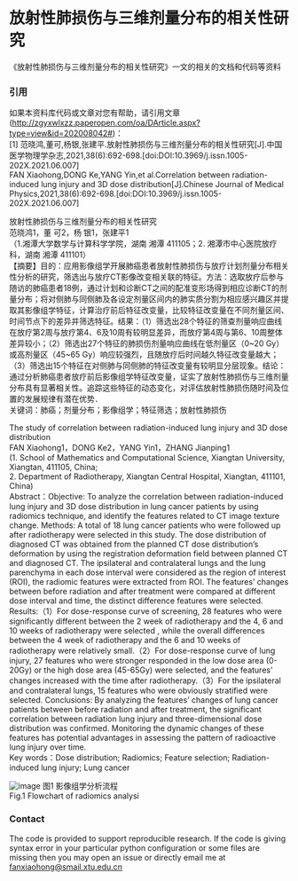 # 放射性肺损伤与三维剂量分布的相关性研究
《放射性肺损伤与三维剂量分布的相关性研究》一文的相关的文档和代码等资料
### 引用
如果本资料库代码或文章对您有帮助，请引用文章(http://zgyxwlxzz.paperopen.com/oa/DArticle.aspx?type=view&id=202008042#)：  
[1] 范晓鸿,董可,杨银,张建平.放射性肺损伤与三维剂量分布的相关性研究[J].中国医学物理学杂志,2021,38(6):692-698.[doi:DOI:10.3969/j.issn.1005-202X.2021.06.007]   
FAN Xiaohong,DONG Ke,YANG Yin,et al.Correlation between radiation-induced lung injury and 3D dose distribution[J].Chinese Journal of Medical Physics,2021,38(6):692-698.[doi:DOI:10.3969/j.issn.1005-202X.2021.06.007] 

放射性肺损伤与三维剂量分布的相关性研究   
范晓鸿1，董 可2，杨 银1，张建平1   
（1.湘潭大学数学与计算科学学院，湖南 湘潭 411105；2. 湘潭市中心医院放疗科，湖南 湘潭 411101）   
【摘要】目的：应用影像组学开展肺癌患者放射性肺损伤与放疗计划剂量分布相关性分析的研究，筛选出与放疗CT影像改变相关联的特征。方法：选取放疗后参与随访的肺癌患者18例，通过计划和诊断CT之间的配准变形场得到相应诊断CT的剂量分布；将对侧肺与同侧肺及各设定剂量区间内的肺实质分割为相应感兴趣区并提取其影像组学特征，计算治疗前后特征改变量，比较特征改变量在不同剂量区间、时间节点下的差异并筛选特征。结果：（1）筛选出28个特征的筛查剂量响应曲线在放疗第2周与放疗第4、6及10周有较明显差异，而放疗第4周与第6、10周整体差异较小；（2）筛选出27个特征的肺损伤剂量响应曲线在低剂量区（0~20 Gy）或高剂量区（45~65 Gy）响应较强烈，且随放疗后时间越久特征改变量越大；（3）筛选出15个特征在对侧肺与同侧肺的特征改变量有较明显分层现象。结论：通过分析肺癌患者放疗前后影像组学特征改变量，证实了放射性肺损伤与三维剂量分布具有显著相关性。追踪这些特征的动态变化，对评估放射性肺损伤随时间及位置的发展规律有潜在优势．   
关键词：肺癌；剂量分布；影像组学；特征筛选；放射性肺损伤  

The study of correlation between radiation-induced lung injury and 3D dose distribution   
FAN Xiaohong1，DONG Ke2，YANG Yin1，ZHANG Jianping1   
(1. School of Mathematics and Computational Science, Xiangtan University, Xiangtan, 411105, China;    
2. Department of Radiotherapy, Xiangtan Central Hospital, Xiangtan, 411101, China)   
Abstract：Objective: To analyze the correlation between radiation-induced lung injury and 3D dose distribution in lung cancer patients by using radiomics technique, and identify the features related to CT image texture change. Methods: A total of 18 lung cancer patients who were followed up after radiotherapy were selected in this study. The dose distribution of diagnosed CT was obtained from the planned CT dose distribution’s deformation by using the registration deformation field between planned CT and diagnosed CT. The ipsilateral and contralateral lungs and the lung parenchyma in each dose interval were considered as the region of interest (ROI), the radiomic features were extracted from ROI. The features’ changes between before radiation and after treatment were compared at different dose interval and time, the distinct difference features were selected. Results:（1）For dose-response curve of screening, 28 features who were significantly different between the 2 week of radiotherapy and the 4, 6 and 10 weeks of radiotherapy were selected , while the overall differences between the 4 week of radiotherapy and the 6 and 10 weeks of radiotherapy were relatively small.（2）For dose-response curve of lung injury, 27 features who were stronger responded in the low dose area (0-20Gy) or the high dose area (45-65Gy) were selected, and the features’ changes increased with the time after radiotherapy.（3）For the ipsilateral and contralateral lungs, 15 features who were obviously stratified were selected. Conclusions: By analyzing the features’ changes of lung cancer patients between before radiation and after treatment, the significant correlation between radiation lung injury and three-dimensional dose distribution was confirmed. Monitoring the dynamic changes of these features has potential advantages in assessing the pattern of radioactive lung injury over time.   
Key words：Dose distribution; Radiomics; Feature selection; Radiation-induced lung injury; Lung cancer

![image](https://user-images.githubusercontent.com/48355877/185527217-ea8ad36d-293d-4d41-9538-2890cc81287f.png)
图1  影像组学分析流程   
Fig.1 Flowchart of radiomics analysi   

### Contact  
The code is provided to support reproducible research. If the code is giving syntax error in your particular python configuration or some files are missing then you may open an issue or directly email me at fanxiaohong@smail.xtu.edu.cn
